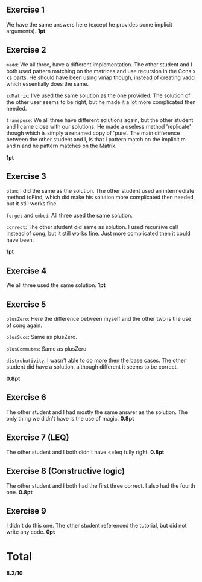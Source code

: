 ## Exercise 1

We have the same answers here (except he provides some implicit arguments). **1pt**

## Exercise 2

`madd`:
We all three, have a different implementation.
The other student and I both used pattern matching on
the matrices and use recursion in the Cons x xs parts.
He should have been using vmap though, instead of creating
vadd which essentially does the same.

`idMatrix`:
I've used the same solution as the one provided.
The solution of the other user seems to be right,
but he made it a lot more complicated then needed.

`transpose`:
We all three have different solutions again,
but the other student and I came close with our solutions.
He made a useless method 'replicate' though which is simply
a renamed copy of 'pure'.
The main difference between the other student and I,
is that I pattern match on the implicit m and n
and he pattern matches on the Matrix.

**1pt**

## Exercise 3

`plan`:
I did the same as the solution.
The other student used an intermediate method toFind,
which did make his solution more complicated then needed,
but it still works fine.

`forget` and `embed`:
All three used the same solution.

`correct`:
The other student did same as solution.
I used recursive call instead of cong, but it still works fine.
Just more complicated then it could have been.

**1pt**

## Exercise 4

We all three used the same solution. **1pt**

## Exercise 5

`plusZero`:
Here the difference between myself and the other two is the use of cong again.

`plusSucc`:
Same as plusZero.

`plusCommutes`:
Same as plusZero

`distrubutivity`:
I wasn't able to do more then the base cases.
The other student did have a solution, although different it seems to be correct.

**0.8pt**

## Exercise 6

The other student and I had mostly the same answer as the solution.
The only thing we didn't have is the use of magic. **0.8pt**

## Exercise 7 (LEQ)

The other student and I both didn't have <=leq fully right. **0.8pt**

## Exercise 8 (Constructive logic)

The other student and I both had the first three correct.
I also had the fourth one. **0.8pt**

## Exercise 9

I didn't do this one.
The other student referenced the tutorial,
but did not write any code. **0pt**

# Total

**8.2/10**
